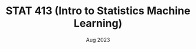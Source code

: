 ---
title: "STAT 413 (Intro to Statistics Machine Learning)"
collection: teaching
type: "Undergraduate course"
permalink: /teaching/2023-413
venue: "Rice University, Department of Statistics"
date: Aug 2023
location: "Houston, TX"
---